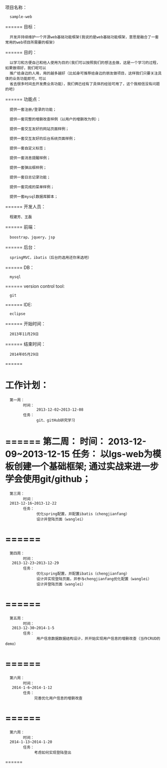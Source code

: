 项目名称：

      sample-web
======
目标：

      开发并持续维护一个开源web基础功能框架(我说的是web基础功能框架，意思是融合了一套常用的web项目所需要的框架)
======
目的：

      以学习和方便自己和他人使用为目的(我们可以按照我们的想法去做，这是一个学习的过程，如果做得好，我们呢可以
      推广给身边的人用，用的越多越好（比如身可推荐给身边的朋友做项目，这样我们只要关注具体的业务功能即可，可以
      省去很多时间去开发费业务功能），我们俩已经有了具体的经验可用了，这个我相信没有问题的吧)
======
功能点：

      提供一套注册/登录的功能；
      
      提供一套完整的增删改查样例（以用户的增删改为例）；
      
      提供一套交互友好的网站页面样例；
      
      提供一套交互友好的后台系统页面样例；
      
      提供一套自定义标签；
      
      提供一套消息提醒样例；
      
      提供一套弹出框样例；
      
      提供一套日志记录功能；
      
      提供一套完成的菜单样例；
      
      提供一套mysql数据库脚本；
======
开发人员：

      程建芳、王磊
======
前端：

      boostrap，jquery，jsp
======
后台：

      springMVC，ibatis（后台的选用还你来选吧）
====== 
DB：

      mysql
====== 
version control tool:

      git
======
IDE:

      eclipse
======
开始时间：

      2013年11月29日
======
结束时间：

      2014年05月29日
======

工作计划：
======
      第一周：
            时间：
                  2013-12-02~2013-12-08
            任务：
                  git、gitHub研究学习
======
      第二周：
            时间：
      2013-12-09~2013-12-15
            任务：
                  以lgs-web为模板创建一个基础框架;
                  通过实战来进一步学会使用git/github；
======
      第三周：
            时间：
      2013-12-16~2013-12-22
            任务：
                  优化spring配置，并配置ibatis（chengjianfang）
                  设计并登陆页面（wanglei）
======
======
      第四周：
            时间：
       2013-12-23~2013-12-29
            任务：
                  优化spring配置，并配置ibatis（chengjianfang）
                  设计并实现登陆页面，并参与chengjianfang优化配置（wanglei）
                  设计并登陆页面（wanglei）
======
======
      第五周：
            时间：
       2013-12-30~2014-1-5
            任务：
                  用户信息数据数据结构设计，并开始实现用户信息的增删改查（当作CRUD的demo）
======
======
      第六周：
            时间：
       2014-1-6~2014-1-12
            任务：
                 完善优化用户信息的增删改查
======
======
      第六周：
            时间：
      2014-1-13~2014-1-20
            任务：
                 考虑如何实现登陆登出
======
